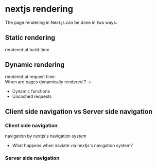 
# nextjs rendering

The page rendering in Next.js can be done in two ways:

## Static rendering

rendered at build time

## Dynamic rendering

rendered at request time.  
When are pages dynamically rendered ? ->

- Dynamic functions
- Uncached requests

## Client side navigation vs Server side navigation

### Client side navigation

navigation by nextjs's navigation system

- What happens when naviate via nextjs's navigation system?

### Server side navigation
